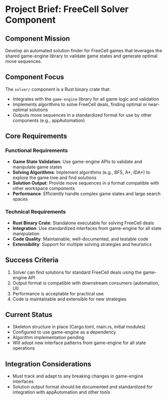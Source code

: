 # Project Brief: FreeCell Solver Component

## Component Mission
Develop an automated solution finder for FreeCell games that leverages the shared game-engine library to validate game states and generate optimal move sequences.

## Component Focus
The `solver/` component is a Rust binary crate that:
- Integrates with the `game-engine` library for all game logic and validation
- Implements algorithms to solve FreeCell deals, finding optimal or near-optimal solutions
- Outputs move sequences in a standardized format for use by other components (e.g., appAutomation)

## Core Requirements

### Functional Requirements
- **Game State Validation**: Use game-engine APIs to validate and manipulate game states
- **Solving Algorithms**: Implement algorithms (e.g., BFS, A*, IDA*) to explore the game tree and find solutions
- **Solution Output**: Provide move sequences in a format compatible with other workspace components
- **Performance**: Efficiently handle complex game states and large search spaces

### Technical Requirements
- **Rust Binary Crate**: Standalone executable for solving FreeCell deals
- **Integration**: Use standardized interfaces from game-engine for all state manipulation
- **Code Quality**: Maintainable, well-documented, and testable code
- **Extensibility**: Support for multiple solving strategies and heuristics

## Success Criteria
1. Solver can find solutions for standard FreeCell deals using the game-engine API
2. Output format is compatible with downstream consumers (automation, UI)
3. Performance is acceptable for practical use
4. Code is maintainable and extensible for new strategies

## Current Status
- Skeleton structure in place (Cargo.toml, main.rs, initial modules)
- Configured to use game-engine as a dependency
- Algorithm implementation pending
- Will adopt new interface patterns from game-engine for all state operations

## Integration Considerations
- Must track and adapt to any breaking changes in game-engine interfaces
- Solution output format should be documented and standardized for integration with appAutomation and other tools
